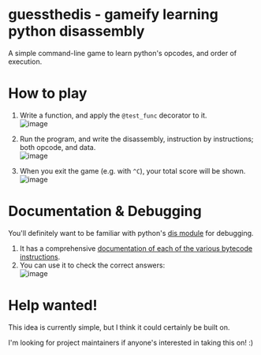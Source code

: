 # guessthedis - gameify learning python disassembly

A simple command-line game to learn python's opcodes, and order of execution.

# How to play
1. Write a function, and apply the `@test_func` decorator to it.\
![image](https://user-images.githubusercontent.com/17343631/147539227-c7ab10d9-bb32-4839-b76c-4bb15a1a76df.png)

2. Run the program, and write the disassembly, instruction by instructions; both opcode, and data.\
![image](https://user-images.githubusercontent.com/17343631/147539304-1ccbe624-de7d-4f6e-a4c3-233682a66c52.png)

3. When you exit the game (e.g. with `^C`), your total score will be shown.\
![image](https://user-images.githubusercontent.com/17343631/147539429-0fc01f61-e69e-4882-ba66-3ffb562becf6.png)

# Documentation & Debugging
You'll definitely want to be familiar with python's [dis module](https://docs.python.org/3/library/dis.html) for debugging.

1. It has a comprehensive [documentation of each of the various bytecode instructions](docs.python.org/3/library/dis.html#python-bytecode-instructions).
2. You can use it to check the correct answers:\
![image](https://user-images.githubusercontent.com/17343631/147539745-2fa4a088-1811-4e7e-a5a4-c6b1938ac95a.png)

# Help wanted!
This idea is currently simple, but I think it could certainly be built on.

I'm looking for project maintainers if anyone's interested in taking this on! :)
